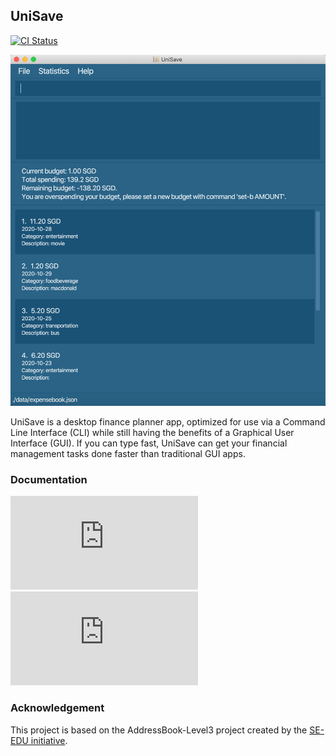 
## UniSave

[![CI Status](https://github.com/AY2021S1-CS2103T-W10-1/tp/workflows/Java%20CI/badge.svg)](https://github.com/AY2021S1-CS2103T-W10-1/tp/actions)

![Ui](docs/images/Ui.png)

UniSave is a desktop finance planner app, optimized for use via a Command Line Interface (CLI) while still having
the benefits of a Graphical User Interface (GUI). If you can type fast, UniSave can get your financial management
tasks done faster than traditional GUI apps.

### Documentation
![User Guide](https://ay2021s1-cs2103t-w10-1.github.io/tp/UserGuide.html)
![Developer gUIDE](https://ay2021s1-cs2103t-w10-1.github.io/tp/DeveloperGuide.html)

### Acknowledgement
This project is based on the AddressBook-Level3 project created by the [SE-EDU initiative](https://se-education.org).
